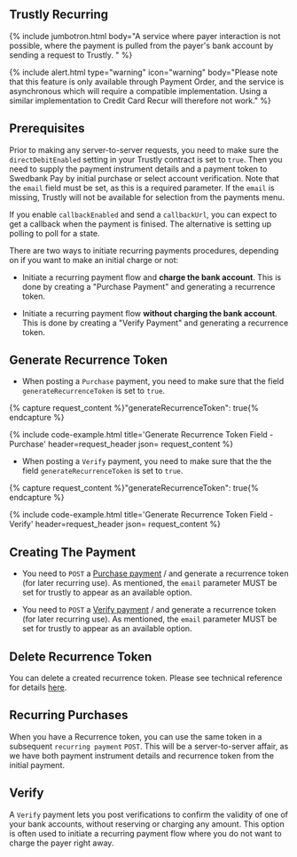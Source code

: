 ## Trustly Recurring

{% include jumbotron.html body="A service where payer interaction is not possible, where the payment is pulled from the payer's bank account by sending a request to Trustly. " %}

{% include alert.html type="warning" icon="warning" body="Please note that this feature is only available through Payment Order, and the service is asynchronous which will require a compatible implementation. Using a similar implementation to Credit Card Recur will therefore not work." %}

## Prerequisites

Prior to making any server-to-server requests, you need to make sure the
`directDebitEnabled` setting in your Trustly contract is set to `true`. Then you
need to supply the payment instrument details and a payment token to Swedbank
Pay by initial purchase or select account verification. Note that the `email`
field must be set, as this is a required parameter. If the `email` is missing,
Trustly will not be available for selection from the payments menu.

If you enable `callbackEnabled` and send a `callbackUrl`, you can expect to get
a callback when the payment is finised. The alternative is setting up polling to
poll for a state.

There are two ways to initiate recurring payments procedures, depending on if
you want to make an initial charge or not:

*   Initiate a recurring payment flow and **charge the bank account**. This is
    done by creating a "Purchase Payment" and generating a recurrence token.

*   Initiate a recurring payment flow **without charging the bank account**.
    This is done by creating a "Verify Payment" and generating a recurrence
    token.

## Generate Recurrence Token

*   When posting a `Purchase` payment, you need to make sure that the field
    `generateRecurrenceToken` is set to `true`.

{% capture request_content %}"generateRecurrenceToken": true{% endcapture %}

{% include code-example.html
    title='Generate Recurrence Token Field - Purchase'
    header=request_header
    json= request_content
    %}

*   When posting a `Verify` payment, you need to make sure that the the field
    `generateRecurrenceToken` is set to `true`.

{% capture request_content %}"generateRecurrenceToken": true{% endcapture %}

{% include code-example.html
    title='Generate Recurrence Token Field - Verify'
    header=request_header
    json= request_content
    %}

## Creating The Payment

*   You need to `POST` a [Purchase payment][trustly-paymentorder-create] / and
    generate a recurrence token (for later recurring use). As mentioned, the
    `email` parameter MUST be set for trustly to appear as an available option.

*   You need to `POST` a [Verify payment][trustly-paymentorder-create] / and
    generate a recurrence token (for later recurring use). As mentioned, the
    `email` parameter MUST be set for trustly to appear as an available option.

## Delete Recurrence Token

You can delete a created recurrence token. Please see technical reference for
details [here][trustly-remove-payment-token].

## Recurring Purchases

When you have a Recurrence token, you can use the same token in a subsequent
`recurring payment` `POST`. This will be a server-to-server affair, as we have
both payment instrument details and recurrence token from the initial payment.

## Verify

A `Verify` payment lets you post verifications to confirm the validity of one of
your bank accounts, without reserving or charging any amount. This option is
often used to initiate a recurring payment flow where you do not want to charge
the payer right away.

<!--lint disable final-definition -->

[trustly-remove-payment-token]: /old-implementations/payment-menu-v2/features/optional/delete-token
[trustly-paymentorder-create]: /old-implementations/payment-menu-v2/payment-order
